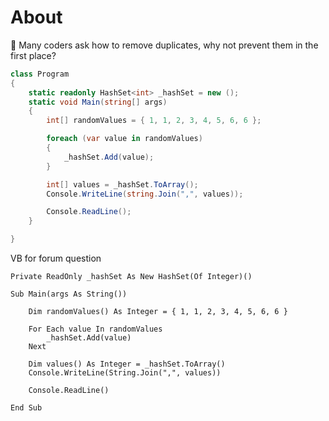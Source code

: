 ﻿# About

:small_blue_diamond: Many coders ask how to remove duplicates, why not prevent them in the first place?

```csharp
class Program
{
    static readonly HashSet<int> _hashSet = new ();
    static void Main(string[] args)
    {
        int[] randomValues = { 1, 1, 2, 3, 4, 5, 6, 6 };

        foreach (var value in randomValues)
        {
            _hashSet.Add(value);
        }

        int[] values = _hashSet.ToArray();
        Console.WriteLine(string.Join(",", values));

        Console.ReadLine();
    }

}
```

VB for forum question

```vbnet
Private ReadOnly _hashSet As New HashSet(Of Integer)()

Sub Main(args As String())

    Dim randomValues() As Integer = { 1, 1, 2, 3, 4, 5, 6, 6 }

    For Each value In randomValues
        _hashSet.Add(value)
    Next

    Dim values() As Integer = _hashSet.ToArray()
    Console.WriteLine(String.Join(",", values))

    Console.ReadLine()

End Sub
```